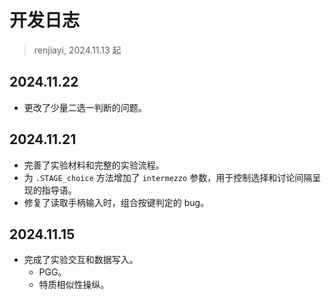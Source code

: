# 开发日志
> renjiayi, 2024.11.13 起

## 2024.11.22
- 更改了少量二选一判断的问题。

## 2024.11.21
- 完善了实验材料和完整的实验流程。
- 为 `.STAGE_choice` 方法增加了 `intermezzo` 参数，用于控制选择和讨论间隔呈现的指导语。
- 修复了读取手柄输入时，组合按键判定的 bug。

## 2024.11.15
- 完成了实验交互和数据写入。
    - PGG。
    - 特质相似性操纵。
